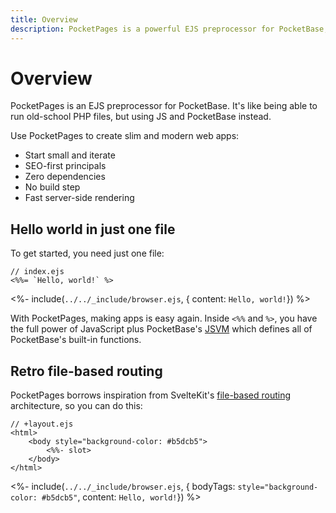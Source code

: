 ```yaml
---
title: Overview
description: PocketPages is a powerful EJS preprocessor for PocketBase, enabling the creation of modern web applications using JavaScript and EJS templates.
---
```


# Overview

PocketPages is an EJS preprocessor for PocketBase. It's like being able to run old-school PHP files, but using JS and PocketBase instead.

Use PocketPages to create slim and modern web apps:

- Start small and iterate
- SEO-first principals
- Zero dependencies
- No build step
- Fast server-side rendering

## Hello world in just one file

To get started, you need just one file:

```ejs
// index.ejs
<%%= `Hello, world!` %>
```

<%- include(`../../_include/browser.ejs`, { content: `Hello, world!`}) %>

With PocketPages, making apps is easy again. Inside `<%%` and `%>`, you have the full power of JavaScript plus PocketBase's [JSVM](https://pocketbase.io/jsvm/index.html) which defines all of PocketBase's built-in functions.

## Retro file-based routing

PocketPages borrows inspiration from SvelteKit's [file-based routing](https://kit.svelte.dev/docs/routing) architecture, so you can do this:

```ejs
// +layout.ejs
<html>
    <body style="background-color: #b5dcb5">
        <%%- slot>
    </body>
</html>
```

<%- include(`../../_include/browser.ejs`, { bodyTags: `style="background-color: #b5dcb5"`, content: `Hello, world!`}) %>
